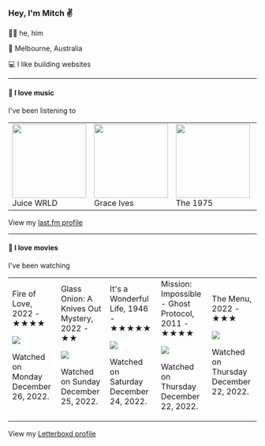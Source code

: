 <article><h3>Hey, I&#x27;m Mitch ✌️</h3><section><p>🙆‍♂️ he, him</p><p>📍 Melbourne, Australia</p><p>💻 I like building websites</p></section><hr/><section><h4>💽 I love music</h4><p>I&#x27;ve been listening to</p><table><tbody><td><img src="https://lastfm.freetls.fastly.net/i/u/174s/cb8e41ecc96f769575babd440b81e795.png" height="150px" alt="" role="presentation"/><br/>Juice WRLD</td><td><img src="https://lastfm.freetls.fastly.net/i/u/174s/5394d0e0b39b5e69f239b3af20123770.png" height="150px" alt="" role="presentation"/><br/>Grace Ives</td><td><img src="https://lastfm.freetls.fastly.net/i/u/174s/2666bdc9b7264b799f8a882e471cd62e.png" height="150px" alt="" role="presentation"/><br/>The 1975</td><td><img src="https://lastfm.freetls.fastly.net/i/u/174s/bba6a51d70b04124b7036824159fc770.png" height="150px" alt="" role="presentation"/><br/>Fats Domino</td><td><img src="https://lastfm.freetls.fastly.net/i/u/174s/c6629582f276e80e1255fccfdafc734e.png" height="150px" alt="" role="presentation"/><br/>Pinegrove</td></tbody></table><span>View my <a href="https://www.last.fm/user/mylsb">last.fm profile</a></span></section><hr/><section><h4>📼 I love movies</h4><p>I&#x27;ve been watching</p><table><tbody><td>Fire of Love, 2022 - ★★★★<br/><span> <p><img src="https://a.ltrbxd.com/resized/film-poster/8/1/9/8/6/3/819863-fire-of-love-0-600-0-900-crop.jpg?v=d79f69426b"/></p> <p>Watched on Monday December 26, 2022.</p> </span></td><td>Glass Onion: A Knives Out Mystery, 2022 - ★★<br/><span> <p><img src="https://a.ltrbxd.com/resized/film-poster/5/8/6/7/2/3/586723-glass-onion-a-knives-out-mystery-0-600-0-900-crop.jpg?v=ce7ed2a83f"/></p> <p>Watched on Sunday December 25, 2022.</p> </span></td><td>It&#x27;s a Wonderful Life, 1946 - ★★★★★<br/><span> <p><img src="https://a.ltrbxd.com/resized/film-poster/5/0/9/4/9/50949-it-s-a-wonderful-life-0-600-0-900-crop.jpg?v=64b72dd083"/></p> <p>Watched on Saturday December 24, 2022.</p> </span></td><td>Mission: Impossible - Ghost Protocol, 2011 - ★★★★<br/><span> <p><img src="https://a.ltrbxd.com/resized/sm/upload/mi/dr/zr/6r/e3SnEE5ug02TsH86H6EF30laHjO-0-600-0-900-crop.jpg?v=7a2d316f72"/></p> <p>Watched on Thursday December 22, 2022.</p> </span></td><td>The Menu, 2022 - ★★★<br/><span> <p><img src="https://a.ltrbxd.com/resized/film-poster/5/2/1/3/2/3/521323-the-menu-0-600-0-900-crop.jpg?v=d00a0d03a8"/></p> <p>Watched on Thursday December 22, 2022.</p> </span></td></tbody></table><span>View my <a href="https://letterboxd.com/myslab/">Letterboxd profile</a></span></section></article>